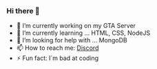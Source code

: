 ### Hi there 👋

- 🔭 I’m currently working on my GTA Server
- 🌱 I’m currently learning ... HTML, CSS, NodeJS
- 🤔 I’m looking for help with ... MongoDB
- 📫 How to reach me: [Discord](https/discord.com/users/670958936798658579)
- ⚡ Fun fact: I´m bad at coding 

